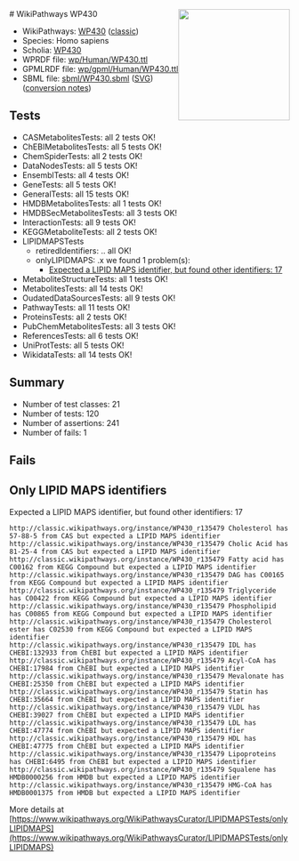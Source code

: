 <img style="float: right; width: 200px" src="https://upload.wikimedia.org/wikipedia/commons/thumb/8/83/Wplogo_with_text_500.png/640px-Wplogo_with_text_500.png" />
# WikiPathways WP430

* WikiPathways: [WP430](https://wikipathways.org/pathways/WP430) ([classic](https://classic.wikipathways.org/instance/WP430))
* Species: Homo sapiens
* Scholia: [WP430](https://scholia.toolforge.org/wikipathways/WP430)
* WPRDF file: [wp/Human/WP430.ttl](../wp/Human/WP430.ttl)
* GPMLRDF file: [wp/gpml/Human/WP430.ttl](../wp/gpml/Human/WP430.ttl)
* SBML file: [sbml/WP430.sbml](../sbml/WP430.sbml) ([SVG](../sbml/WP430.svg)) ([conversion notes](../sbml/WP430.txt))

## Tests
* CASMetabolitesTests: all 2 tests OK!
* ChEBIMetabolitesTests: all 5 tests OK!
* ChemSpiderTests: all 2 tests OK!
* DataNodesTests: all 5 tests OK!
* EnsemblTests: all 4 tests OK!
* GeneTests: all 5 tests OK!
* GeneralTests: all 15 tests OK!
* HMDBMetabolitesTests: all 1 tests OK!
* HMDBSecMetabolitesTests: all 3 tests OK!
* InteractionTests: all 9 tests OK!
* KEGGMetaboliteTests: all 2 tests OK!
* LIPIDMAPSTests
    * retiredIdentifiers: .. all OK!
    * onlyLIPIDMAPS: .x we found 1 problem(s):
        * [Expected a LIPID MAPS identifier, but found other identifiers: 17](#d0bfb67f)
* MetaboliteStructureTests: all 1 tests OK!
* MetabolitesTests: all 14 tests OK!
* OudatedDataSourcesTests: all 9 tests OK!
* PathwayTests: all 11 tests OK!
* ProteinsTests: all 2 tests OK!
* PubChemMetabolitesTests: all 3 tests OK!
* ReferencesTests: all 6 tests OK!
* UniProtTests: all 5 tests OK!
* WikidataTests: all 14 tests OK!


## Summary

* Number of test classes: 21
* Number of tests: 120
* Number of assertions: 241
* Number of fails: 1

## Fails

<a name="d0bfb67f" />

## Only LIPID MAPS identifiers

Expected a LIPID MAPS identifier, but found other identifiers: 17
```
http://classic.wikipathways.org/instance/WP430_r135479 Cholesterol has 57-88-5 from CAS but expected a LIPID MAPS identifier
http://classic.wikipathways.org/instance/WP430_r135479 Cholic Acid has 81-25-4 from CAS but expected a LIPID MAPS identifier
http://classic.wikipathways.org/instance/WP430_r135479 Fatty acid has C00162 from KEGG Compound but expected a LIPID MAPS identifier
http://classic.wikipathways.org/instance/WP430_r135479 DAG has C00165 from KEGG Compound but expected a LIPID MAPS identifier
http://classic.wikipathways.org/instance/WP430_r135479 Triglyceride has C00422 from KEGG Compound but expected a LIPID MAPS identifier
http://classic.wikipathways.org/instance/WP430_r135479 Phospholipid has C00865 from KEGG Compound but expected a LIPID MAPS identifier
http://classic.wikipathways.org/instance/WP430_r135479 Cholesterol ester has C02530 from KEGG Compound but expected a LIPID MAPS identifier
http://classic.wikipathways.org/instance/WP430_r135479 IDL has CHEBI:132933 from ChEBI but expected a LIPID MAPS identifier
http://classic.wikipathways.org/instance/WP430_r135479 Acyl-CoA has CHEBI:17984 from ChEBI but expected a LIPID MAPS identifier
http://classic.wikipathways.org/instance/WP430_r135479 Mevalonate has CHEBI:25350 from ChEBI but expected a LIPID MAPS identifier
http://classic.wikipathways.org/instance/WP430_r135479 Statin has CHEBI:35664 from ChEBI but expected a LIPID MAPS identifier
http://classic.wikipathways.org/instance/WP430_r135479 VLDL has CHEBI:39027 from ChEBI but expected a LIPID MAPS identifier
http://classic.wikipathways.org/instance/WP430_r135479 LDL has CHEBI:47774 from ChEBI but expected a LIPID MAPS identifier
http://classic.wikipathways.org/instance/WP430_r135479 HDL has CHEBI:47775 from ChEBI but expected a LIPID MAPS identifier
http://classic.wikipathways.org/instance/WP430_r135479 Lipoproteins has CHEBI:6495 from ChEBI but expected a LIPID MAPS identifier
http://classic.wikipathways.org/instance/WP430_r135479 Squalene has HMDB0000256 from HMDB but expected a LIPID MAPS identifier
http://classic.wikipathways.org/instance/WP430_r135479 HMG-CoA has HMDB0001375 from HMDB but expected a LIPID MAPS identifier
```

More details at [https://www.wikipathways.org/WikiPathwaysCurator/LIPIDMAPSTests/onlyLIPIDMAPS](https://www.wikipathways.org/WikiPathwaysCurator/LIPIDMAPSTests/onlyLIPIDMAPS)

